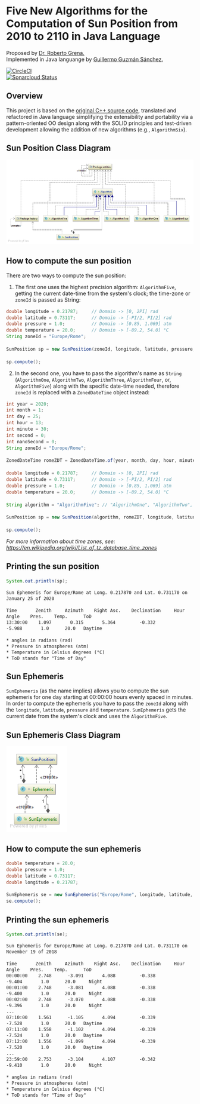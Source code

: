 # Five New Algorithms for the Computation of Sun Position from 2010 to 2110 in Java Language

Proposed by [Dr. Roberto Grena.](https://www.researchgate.net/profile/Roberto_Grena)  
Implemented in Java languange by [Guillermo Guzmán Sánchez.](mailto:guillesupremacy@gmail.com) 

[![CircleCI](https://circleci.com/gh/guillesup/FNACSP_2010-2110.svg?style=svg)](https://circleci.com/gh/guillesup/FNACSP_2010-2110)  
[![Sonarcloud Status](https://sonarcloud.io/api/project_badges/measure?project=guillesup_FNACSP_2010-2110&metric=alert_status)](https://sonarcloud.io/dashboard?id=guillesup_FNACSP_2010-2110)

## Overview

This project is based on the [original C++ source code](http://www.solaritaly.enea.it/StrSunPosition/SunPositionEn.php), translated and refactored in Java language simplifying the extensibility and portability via a pattern-oriented OO design along with the SOLID principles and test-driven development allowing the addition of new algorithms (e.g., `AlgorithmSix`).

## Sun Position Class Diagram

![alt text][fnacsp-class-diagram]

## How to compute the sun position

There are two ways to compute the sun position:

1. The first one uses the highest precision algorithm: `AlgorithmFive`, getting the current date-time from the system's clock; the time-zone or `zoneId` is passed as String:

```java
double longitude = 0.21787;     // Domain -> [0, 2PI] rad
double latitude = 0.73117;      // Domain -> [-PI/2, PI/2] rad
double pressure = 1.0;          // Domain -> [0.85, 1.069] atm
double temperature = 20.0;      // Domain -> [-89.2, 54.0] °C
String zoneId = "Europe/Rome";

SunPosition sp = new SunPosition(zoneId, longitude, latitude, pressure, temperature);

sp.compute();
```

2. In the second one, you have to pass the algorithm's name as `String` (`AlgorithmOne`, `AlgorithmTwo`, `AlgorithmThree`, `AlgorithmFour`, or, `AlgorithmFive`) along with the specific date-time needed, therefore `zoneId` is replaced with a `ZonedDateTime` object instead:

```java
int year = 2020;
int month = 1;
int day = 25;
int hour = 13;
int minute = 30;
int second = 0;
int nanoSecond = 0;
String zoneId = "Europe/Rome";

ZonedDateTime romeZDT = ZonedDateTime.of(year, month, day, hour, minute, second, nanoSecond, ZoneId.of(zoneId));

double longitude = 0.21787;     // Domain -> [0, 2PI] rad
double latitude = 0.73117;      // Domain -> [-PI/2, PI/2] rad
double pressure = 1.0;          // Domain -> [0.85, 1.069] atm
double temperature = 20.0;      // Domain -> [-89.2, 54.0] °C

String algorithm = "AlgorithmFive"; // "AlgorithmOne", "AlgorithmTwo", "AlgorithmThree", "AlgorithmFour", or, "AlgorithmFive".

SunPosition sp = new SunPosition(algorithm, romeZDT, longitude, latitude, pressure, temperature);

sp.compute();
```

*For more information about time zones, see: <https://en.wikipedia.org/wiki/List_of_tz_database_time_zones>*

## Printing the sun position

```java
System.out.println(sp);
```

```console
Sun Ephemeris for Europe/Rome at Long. 0.217870 and Lat. 0.731170 on January 25 of 2020

Time       Zenith     Azimuth    Right Asc.    Declination     Hour Angle    Pres.    Temp.      ToD
13:30:00    1.097       0.315       5.364         -0.332         -5.988       1.0      20.0   Daytime

* angles in radians (rad)
* Pressure in atmospheres (atm)
* Temperature in Celsius degrees (°C)
* ToD stands for "Time of Day"
```

## Sun Ephemeris

`SunEphemeris` (as the name implies) allows you to compute the sun ephemeris for one day starting at 00:00:00 hours evenly spaced in minutes. In order to compute the ephemeris you have to pass the `zoneId` along with the `longitude`, `latitude`, `pressure` and `temperature`. `SunEphemeris` gets the current date from the system's clock and uses the `AlgorithmFive`.

## Sun Ephemeris Class Diagram

![alt text][se-class-diagram]

## How to compute the sun ephemeris

```java
double temperature = 20.0;
double pressure = 1.0;
double latitude = 0.73117;
double longitude = 0.21787;

SunEphemeris se = new SunEphemeris("Europe/Rome", longitude, latitude, pressure, temperature);
se.compute();
```

## Printing the sun ephemeris

```java
System.out.println(se);
```

```console
Sun Ephemeris for Europe/Rome at Long. 0.217870 and Lat. 0.731170 on November 19 of 2018

Time       Zenith     Azimuth    Right Asc.    Declination     Hour Angle    Pres.    Temp.      ToD
00:00:00    2.748      -3.091       4.088         -0.338         -9.404       1.0      20.0     Night
00:01:00    2.748      -3.081       4.088         -0.338         -9.400       1.0      20.0     Night
00:02:00    2.748      -3.070       4.088         -0.338         -9.396       1.0      20.0     Night
...
07:10:00    1.561      -1.105       4.094         -0.339         -7.528       1.0      20.0   Daytime
07:11:00    1.558      -1.102       4.094         -0.339         -7.524       1.0      20.0   Daytime
07:12:00    1.556      -1.099       4.094         -0.339         -7.520       1.0      20.0   Daytime
...
23:59:00    2.753      -3.104       4.107         -0.342         -9.410       1.0      20.0     Night

* angles in radians (rad)
* Pressure in atmospheres (atm)
* Temperature in Celsius degrees (°C)
* ToD stands for "Time of Day"
```

[fnacsp-class-diagram]: images/fnacsp-class-diagram.png "Sun Position Class Diagram"
[se-class-diagram]: images/se-class-diagram.png "Sun Ephemeris Class Diagram"
